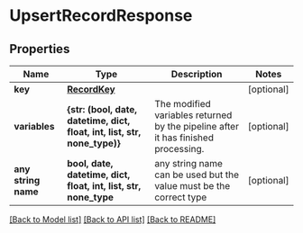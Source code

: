 # UpsertRecordResponse


## Properties
Name | Type | Description | Notes
------------ | ------------- | ------------- | -------------
**key** | [**RecordKey**](RecordKey.md) |  | [optional] 
**variables** | **{str: (bool, date, datetime, dict, float, int, list, str, none_type)}** | The modified variables returned by the pipeline after it has finished processing. | [optional] 
**any string name** | **bool, date, datetime, dict, float, int, list, str, none_type** | any string name can be used but the value must be the correct type | [optional]

[[Back to Model list]](../README.md#documentation-for-models) [[Back to API list]](../README.md#documentation-for-api-endpoints) [[Back to README]](../README.md)


